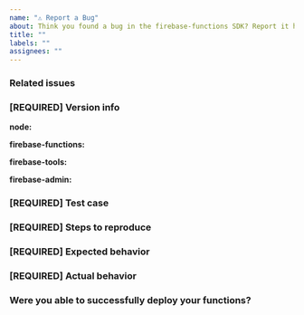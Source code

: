 ```yaml
---
name: "⚠️ Report a Bug"
about: Think you found a bug in the firebase-functions SDK? Report it here. Please do not use this form if your function is deployed successfully but not working as you expected.
title: ""
labels: ""
assignees: ""
---
```


<!-- DO NOT DELETE
validate_template=true
template_path=.github/ISSUE_TEMPLATE/---report-a-bug.md
-->

### Related issues

<!-- Are there any related firebase-functions issues that you found on this topic before deciding to open a new issue? Please link them here-->

### [REQUIRED] Version info

<!-- What versions of the following libraries are you using? Note that your issue may already
be fixed in the latest versions. -->

**node:**

<!-- Run node --version and print the output here-->

**firebase-functions:**

**firebase-tools:**

<!-- Run firebase --version and print the output here-->

**firebase-admin:**

### [REQUIRED] Test case

<!-- Provide a minimal, complete, and verifiable example (http://stackoverflow.com/help/mcve) -->

### [REQUIRED] Steps to reproduce

<!-- Provide the steps needed to reproduce the issue given the above test case. -->

### [REQUIRED] Expected behavior

<!-- What is the expected behavior? -->

### [REQUIRED] Actual behavior

<!-- Please copy and paste any error logs from https://console.firebase.google.com/project/_/functions/logs.
     If you're experiencing a deployment issue, please copy and paste the entirety of firebase-debug.log -->

### Were you able to successfully deploy your functions?

<!-- When you ran `firebase deploy`, did you see any error messages? -->
